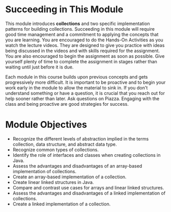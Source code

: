 # Succeeding in This Module

This module introduces **collections** and two specific implementation
patterns for building collections. Succeeding in this module will require good
time management and a commitment to applying the concepts that you are
learning. You are encouraged to do the Hands-On Activities as you watch the
lecture videos. They are designed to give you practice with ideas being
discussed in the videos and with skills required for the assignment. You are
also encouraged to begin the assignment as soon as possible. Give yourself
plenty of time to complete the assignment in stages rather than waiting until
just before it is due.

Each module in this course builds upon previous concepts and gets
progressively more difficult. It is important to be proactive and to begin
your work early in the module to allow the material to sink in. If you don't
understand something or have a question, it is crucial that you reach out for
help sooner rather than later. Ask questions on Piazza. Engaging with the
class and being proactive are good strategies for success.


# Module Objectives

- Recognize the different levels of abstraction implied in the terms collection, data structure, and abstract data type.
- Recognize common types of collections.
- Identify the role of interfaces and classes when creating collections in Java.
- Assess the advantages and disadvantages of an array-based implementation of collections.
- Create an array-based implementation of a collection.
- Create linear linked structures in Java.
- Compare and contrast use cases for arrays and linear linked structures.
- Assess the advantages and disadvantages of a linked implementation of collections.
- Create a linked implementation of a collection.

